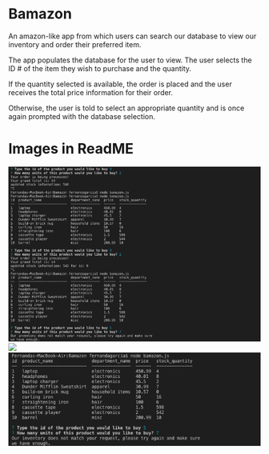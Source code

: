 # Bamazon

An amazon-like app from which users can search our database to view our inventory and order their preferred item. 

The app populates the database for the user to view. The user selects the ID # of the item they wish to purchase and the quantity. 

If the quantity selected is available, the order is placed and the user receives the total price information for their order. 

Otherwise, the user is told to select an appropriate quantity and is once again prompted with the database selection. 


# Images in ReadME

![](images/all.jpg)
![](images/incorrectQuantity.jpg)
![](images/notEnough.jpg)

      
